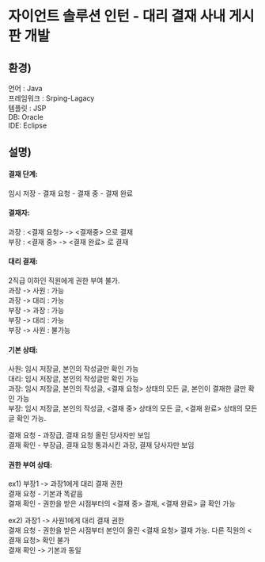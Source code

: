 자이언트 솔루션 인턴 - 대리 결재 사내 게시판 개발
==========================
   
환경)
------
언어 : Java   
프레임워크 : Srping-Lagacy   
템플릿 : JSP   
DB: Oracle   
IDE: Eclipse   
   
설명)
-------
#### 결재 단계:
임시 저장 - 결재 요청 - 결재 중 - 결재 완료   

#### 결재자:
과장 : <결재 요청> -> <결재중> 으로 결재   
부장 : <결재 중> -> <결재 완료> 로 결재   
   
#### 대리 결재:
2직급 이하인 직원에게 권한 부여 불가.   
과장 -> 사원 : 가능   
과장 -> 대리 : 가능   
부장 -> 과장 : 가능   
부장 -> 대리 : 가능   
부장 -> 사원 : 불가능   
   

#### 기본 상태:
사원: 임시 저장글, 본인의 작성글만 확인 가능   
대리: 임시 저장글, 본인의 작성글만 확인 가능   
과장: 임시 저장글, 본인의 작성글, <결재 요청> 상태의 모든 글, 본인이 결재한 글만 확인 가능   
부장: 임시 저장글, 본인의 작성글, <결재 중> 상태의 모든 글, <결재 완료> 상태의 모든 글 확인 가능.   
   
결재 요청 - 과장급, 결재 요청 올린 당사자만 보임   
결재 확인 - 부장급, 결재 요청 통과시킨 과장, 결재 당사자만 보임   


#### 권한 부여 상태:
ex1) 부장1 -> 과장1에게 대리 결재 권한   
결재 요청 - 기본과 똑같음   
결재 확인 - 권한을 받은 시점부터의 <결재 중> 결재, <결재 완료> 글 확인 가능   

ex2) 과장1 -> 사원1에게 대리 결재 권한   
결재 요청 - 권한을 받은 시점부터 본인이 올린 <결재 요청> 결재 가능. 다른 직원의 <결재 요청> 확인 불가   
결재 확인 -> 기본과 동일   

